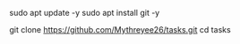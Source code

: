 sudo apt update -y
sudo apt install git -y

git clone https://github.com/Mythreyee26/tasks.git
cd tasks